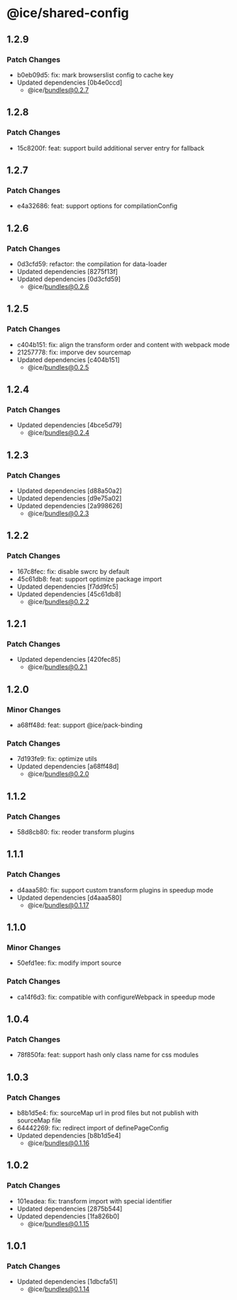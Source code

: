 # @ice/shared-config

## 1.2.9

### Patch Changes

- b0eb09d5: fix: mark browserslist config to cache key
- Updated dependencies [0b4e0ccd]
  - @ice/bundles@0.2.7

## 1.2.8

### Patch Changes

- 15c8200f: feat: support build additional server entry for fallback

## 1.2.7

### Patch Changes

- e4a32686: feat: support options for compilationConfig

## 1.2.6

### Patch Changes

- 0d3cfd59: refactor: the compilation for data-loader
- Updated dependencies [8275f13f]
- Updated dependencies [0d3cfd59]
  - @ice/bundles@0.2.6

## 1.2.5

### Patch Changes

- c404b151: fix: align the transform order and content with webpack mode
- 21257778: fix: imporve dev sourcemap
- Updated dependencies [c404b151]
  - @ice/bundles@0.2.5

## 1.2.4

### Patch Changes

- Updated dependencies [4bce5d79]
  - @ice/bundles@0.2.4

## 1.2.3

### Patch Changes

- Updated dependencies [d88a50a2]
- Updated dependencies [d9e75a02]
- Updated dependencies [2a998626]
  - @ice/bundles@0.2.3

## 1.2.2

### Patch Changes

- 167c8fec: fix: disable swcrc by default
- 45c61db8: feat: support optimize package import
- Updated dependencies [f7dd9fc5]
- Updated dependencies [45c61db8]
  - @ice/bundles@0.2.2

## 1.2.1

### Patch Changes

- Updated dependencies [420fec85]
  - @ice/bundles@0.2.1

## 1.2.0

### Minor Changes

- a68ff48d: feat: support @ice/pack-binding

### Patch Changes

- 7d193fe9: fix: optimize utils
- Updated dependencies [a68ff48d]
  - @ice/bundles@0.2.0

## 1.1.2

### Patch Changes

- 58d8cb80: fix: reoder transform plugins

## 1.1.1

### Patch Changes

- d4aaa580: fix: support custom transform plugins in speedup mode
- Updated dependencies [d4aaa580]
  - @ice/bundles@0.1.17

## 1.1.0

### Minor Changes

- 50efd1ee: fix: modify import source

### Patch Changes

- ca14f6d3: fix: compatible with configureWebpack in speedup mode

## 1.0.4

### Patch Changes

- 78f850fa: feat: support hash only class name for css modules

## 1.0.3

### Patch Changes

- b8b1d5e4: fix: sourceMap url in prod files but not publish with sourceMap file
- 64442269: fix: redirect import of definePageConfig
- Updated dependencies [b8b1d5e4]
  - @ice/bundles@0.1.16

## 1.0.2

### Patch Changes

- 101eadea: fix: transform import with special identifier
- Updated dependencies [2875b544]
- Updated dependencies [1fa826b0]
  - @ice/bundles@0.1.15

## 1.0.1

### Patch Changes

- Updated dependencies [1dbcfa51]
  - @ice/bundles@0.1.14
